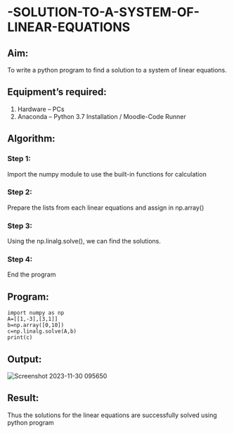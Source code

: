 # -SOLUTION-TO-A-SYSTEM-OF-LINEAR-EQUATIONS
## Aim:
To write a python program to find a solution to a system of linear equations.
## Equipment’s required:
1. 	Hardware – PCs
2. 	Anaconda – Python 3.7 Installation / Moodle-Code Runner
## Algorithm:
### Step 1: 
Import the numpy module to use the built-in functions for calculation
### Step 2: 
Prepare the lists from each linear equations and assign in np.array()
### Step 3: 
Using the np.linalg.solve(), we can find the solutions.
### Step 4: 
End the program
## Program:
```
import numpy as np
A=[[1,-3],[3,1]]
b=np.array([0,10])
c=np.linalg.solve(A,b)
print(c)
```

## Output:
![Screenshot 2023-11-30 095650](https://github.com/Santhosh-0031/-SOLUTION-TO-A-SYSTEM-OF-LINEAR-EQUATIONS/assets/145551108/cc204874-8a2c-4b48-ae5e-6965907b84bc)


## Result: 
Thus the solutions for the linear equations are successfully solved using python program

